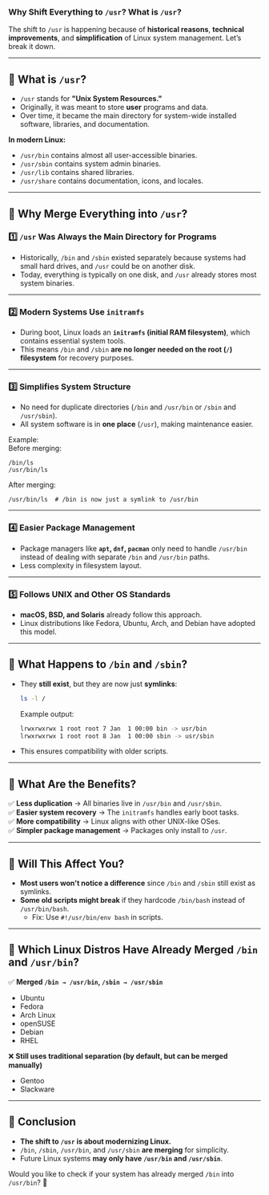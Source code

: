 ### **Why Shift Everything to `/usr`? What is `/usr`?**  

The shift to `/usr` is happening because of **historical reasons**, **technical improvements**, and **simplification** of Linux system management. Let’s break it down.

---

## **🔹 What is `/usr`?**
- `/usr` stands for **"Unix System Resources."**
- Originally, it was meant to store **user** programs and data.
- Over time, it became the main directory for system-wide installed software, libraries, and documentation.

**In modern Linux:**  
- `/usr/bin` contains almost all user-accessible binaries.  
- `/usr/sbin` contains system admin binaries.  
- `/usr/lib` contains shared libraries.  
- `/usr/share` contains documentation, icons, and locales.

---

## **🔹 Why Merge Everything into `/usr`?**
### **1️⃣ `/usr` Was Always the Main Directory for Programs**
- Historically, `/bin` and `/sbin` existed separately because systems had small hard drives, and `/usr` could be on another disk.
- Today, everything is typically on one disk, and `/usr` already stores most system binaries.

---

### **2️⃣ Modern Systems Use `initramfs`**
- During boot, Linux loads an **`initramfs` (initial RAM filesystem)**, which contains essential system tools.
- This means `/bin` and `/sbin` **are no longer needed on the root (`/`) filesystem** for recovery purposes.

---

### **3️⃣ Simplifies System Structure**
- No need for duplicate directories (`/bin` and `/usr/bin` or `/sbin` and `/usr/sbin`).
- All system software is in **one place** (`/usr`), making maintenance easier.

Example:  
Before merging:
```
/bin/ls
/usr/bin/ls
```
After merging:
```
/usr/bin/ls  # /bin is now just a symlink to /usr/bin
```

---

### **4️⃣ Easier Package Management**
- Package managers like **`apt`, `dnf`, `pacman`** only need to handle `/usr/bin` instead of dealing with separate `/bin` and `/usr/bin` paths.
- Less complexity in filesystem layout.

---

### **5️⃣ Follows UNIX and Other OS Standards**
- **macOS, BSD, and Solaris** already follow this approach.
- Linux distributions like Fedora, Ubuntu, Arch, and Debian have adopted this model.

---

## **🔹 What Happens to `/bin` and `/sbin`?**
- They **still exist**, but they are now just **symlinks**:
  ```bash
  ls -l /
  ```
  Example output:
  ```bash
  lrwxrwxrwx 1 root root 7 Jan  1 00:00 bin -> usr/bin
  lrwxrwxrwx 1 root root 8 Jan  1 00:00 sbin -> usr/sbin
  ```
- This ensures compatibility with older scripts.

---

## **🔹 What Are the Benefits?**
✅ **Less duplication** → All binaries live in `/usr/bin` and `/usr/sbin`.  
✅ **Easier system recovery** → The `initramfs` handles early boot tasks.  
✅ **More compatibility** → Linux aligns with other UNIX-like OSes.  
✅ **Simpler package management** → Packages only install to `/usr`.  

---

## **🔹 Will This Affect You?**
- **Most users won't notice a difference** since `/bin` and `/sbin` still exist as symlinks.
- **Some old scripts might break** if they hardcode `/bin/bash` instead of `/usr/bin/bash`.  
  - Fix: Use `#!/usr/bin/env bash` in scripts.

---

## **🔹 Which Linux Distros Have Already Merged `/bin` and `/usr/bin`?**
✅ **Merged `/bin → /usr/bin`, `/sbin → /usr/sbin`**  
- Ubuntu  
- Fedora  
- Arch Linux  
- openSUSE  
- Debian  
- RHEL  

❌ **Still uses traditional separation (by default, but can be merged manually)**  
- Gentoo  
- Slackware  

---

## **📌 Conclusion**
- **The shift to `/usr` is about modernizing Linux.**
- `/bin`, `/sbin`, `/usr/bin`, and `/usr/sbin` **are merging** for simplicity.
- Future Linux systems **may only have `/usr/bin` and `/usr/sbin`**.

Would you like to check if your system has already merged `/bin` into `/usr/bin`? 🚀
